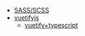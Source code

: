 


* [SASS/SCSS](https://sass-lang.com/)
* [vuetifyjs](https://vuetifyjs.com/en/)
  * [vuetify+typescript](https://github.com/vuetifyjs/vue-cli-plugins/issues/112)